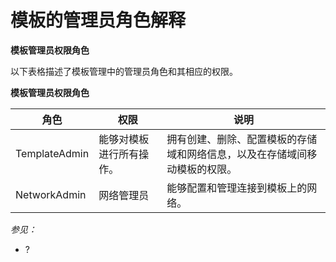 # 模板的管理员角色解释

**模板管理员权限角色**

以下表格描述了模板管理中的管理员角色和其相应的权限。

**模板管理员权限角色**

|角色|权限|说明|
|----|----|----|
|TemplateAdmin|能够对模板进行所有操作。|拥有创建、删除、配置模板的存储域和网络信息，以及在存储域间移动模板的权限。|
|NetworkAdmin|网络管理员|能够配置和管理连接到模板上的网络。|

*参见：*

-   ?
